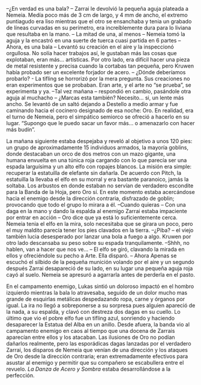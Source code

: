 –¿En verdad es una bala? – Zarrai le devolvió la pequeña aguja plateada a Nemeia. Medía poco más de 3 cm de largo, y 4 mm de ancho, el extremo puntiagudo era liso mientras que el otro se ensanchaba y tenia un grabado de líneas curvadas en su perímetro, era increíblemente dura para lo liviana que resultaba en la mano.
– La mitad de una, al menos – Nemeia tomó la aguja y la encastró en una suerte de tuerca cuasi partida en 6 partes – Ahora, es una bala – Levantó su creación en el aire y la inspeccionó orgullosa.
No solía hacer trabajos así, le gustaban más las cosas que explotaban, eran más… artísticas. Por otro lado, era difícil hacer una pieza de metal resistente y precisa cuando la cortabas tan pequeña, pero Kruwen había probado ser un excelente forjador de acero.
– ¿Dónde deberíamos probarlo? -  La tifling se horrorizó por la mera pregunta. Sus creaciones no eran experimentos que se probaban. Eran arte, y el arte no “se prueba”, se experimenta y ya.
–Tal vez mañana – respondió en cambio, pasándole otra aguja al muchacho – ¿Marcas esta también? Necesito… si, un lente más ancho.
Se levantó de un saltó dejando a Destello a medio armar y fue caminando hacia el cocinero designado de esa noche: Oro. En realidad, era el turno de Nemeia, pero el simpático semiorco se ofreció a hacerlo en su lugar. “Supongo que le puedo sacar un favor más… o amenazarlo con hacer más budín”.

La mañana siguiente estaba despejaba y reveló al objetivo a unos 120 pies: un grupo de aproximadamente 15 individuos armados, la mayoría goblins, donde destacaban un orco de dos metros con un mazo gigante, una humana envuelta en una túnica roja cargando con lo que parecía ser una espada larguísima y un alto elfo con ropajes blancos.
La misión era simple: recuperar la estatuilla de elefante sin dañarla. De acuerdo con Pitch, la estatuilla la llevaba el elfo en su morral y era bastante paranoico, jamás la soltaba.
Los arbustos en donde estaban no servían de verdadero escondite para la Banda de la Hoja, pero Oro sí. En este momento estaba acercándose hacia el enemigo desde la dirección contraria, disfrazado de goblin; provocando que todo el grupo lo mirara a él. 
–Cuando quieras – Con una daga en la mano y dando la espalda al enemigo Zarrai estaba impaciente por entrar en acción – Oro dice que ya está lo suficientemente cerca.
Nemeia tenia el elfo en la mira, solo necesitaba que se girara un poco, pero el muy maldito parecía tener los pies clavados en la tierra. 
–¿Piba? – el viejo también lucia desesperado por lanzar una bola a fuego a algo. Kruwen por otro lado descansaba su peso sobre su espada tranquilamente.
–Shhh, no hablen, van a hacer que nos ve… – El elfo se giró, clavando la mirada en ellos y ofreciéndole su pecho a Arte. Ella disparó. – Ahora
Apenas se escuchó el silbido de la pequeña munición volando por el aire y un segundo después Zarrai desapareció de su lado, en su lugar una pequeña aguja roja cayó al suelo. Nemeia se apresuró a agarrarla antes de perderla en el pasto.

En el campamento enemigo, Lukas sintió un doloroso impactó en el hombro izquierdo mientras la bala lo atravesaba, seguido de un dolor mucho mas grande de esquirlas metálicas despedazando ropa, carne y órganos por igual. La ira no llegó a sobreponerse a su sorpresa pues alguien apareció de la nada, a su espalda, y clavó con destreza dos dagas en su cuello. Lo último que vio el pobre elfo fue un tifling azul, sonriendo y haciendo desaparecer la Estatua del Alba en un anillo.
Desde afuera, la banda vio al campamento enemigo en caos al tiempo que una docena de Zarrais aparecían entre ellos y los atacaban. Las ilusiones de Oro no podían dañarlos realmente, pero las esporádicas dagas lanzadas por el verdadero Zarrai, los disparos de Nemeia que venían de una dirección y los ataques de Oro desde la dirección contraria; eran extremadamente efectivos para asustar al enemigo y permitir que su compañero se escabullera entre el revuelo.
*La Danza de Acero y Sombra* estaba desarrollándose a la perfección.